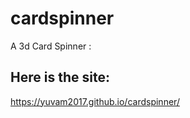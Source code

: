 # cardspinner
A 3d Card Spinner :
  ## Here is the site:
   https://yuvam2017.github.io/cardspinner/
